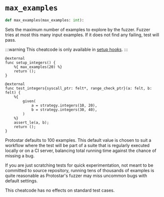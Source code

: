 # `max_examples`

```python
def max_examples(max_examples: int):
```

Sets the maximum number of examples to explore by the fuzzer.
Fuzzer tries at most this many input examples. If it does not find any failing, test will pass.

:::warning
This cheatcode is only available in [setup hooks](../README.md#setup-hooks).
:::

```cairo title="Example"
@external
func setup_integers() {
    %{ max_examples(20) %}
    return ();
}

@external
func test_integers{syscall_ptr: felt*, range_check_ptr}(a: felt, b: felt) {
    %{
        given(
            a = strategy.integers(10, 20),
            b = strategy.integers(30, 40),
        )
    %}
    assert_le(a, b);
    return ();
}
```

Protostar defaults to 100 examples.
This default value is chosen to suit a workflow where the test will be part of a suite that
is regularly executed locally or on a CI server,
balancing total running time against the chance of missing a bug.

If you are just scratching tests for quick experimentation, not meant to be committed to source
repository, running tens of thousands of examples is quite reasonable as Protostar's fuzzer may miss
uncommon bugs with default settings.

This cheatcode has no effects on standard test cases.
